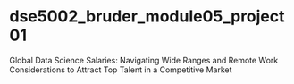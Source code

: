 # dse5002_bruder_module05_project01
Global Data Science Salaries:   Navigating Wide Ranges and Remote Work Considerations to Attract Top Talent in a Competitive Market
